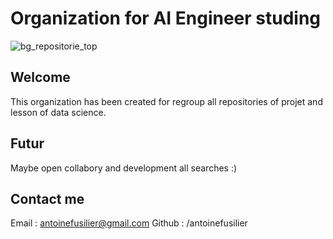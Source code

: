 # Organization for AI Engineer studing

![bg_repositorie_top](https://github.com/lessons-data-ai-engineer/.github/assets/92016104/42ca439b-d777-4bb6-8c59-a29951d28073)


## Welcome

This organization has been created for regroup all repositories of projet and lesson of data science.


## Futur 

Maybe open collabory and development all searches :)


## Contact me

Email : antoinefusilier@gmail.com
Github : /antoinefusilier

